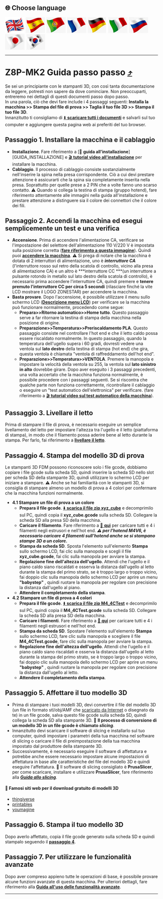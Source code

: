 ## <a id="choose-language">:globe_with_meridians: Choose language </a>
[![](./lanpic/EN.png)](https://github.com/ZONESTAR3D/Z8P/blob/main/Z8P-MK2/step_by_step.md)
[![](./lanpic/ES.png)](https://github.com/ZONESTAR3D/Z8P/blob/main/Z8P-MK2/step_by_step-es.md)
[![](./lanpic/PT.png)](https://github.com/ZONESTAR3D/Z8P/blob/main/Z8P-MK2/step_by_step-pt.md)
[![](./lanpic/FR.png)](https://github.com/ZONESTAR3D/Z8P/blob/main/Z8P-MK2/rstep_by_stepeadme-fr.md)
[![](./lanpic/DE.png)](https://github.com/ZONESTAR3D/Z8P/blob/main/Z8P-MK2/step_by_step-de.md)
[![](./lanpic/IT.png)](https://github.com/ZONESTAR3D/Z8P/blob/main/Z8P-MK2/step_by_step-it.md)
[![](./lanpic/RU.png)](https://github.com/ZONESTAR3D/Z8P/blob/main/Z8P-MK2/step_by_step-ru.md)
[![](./lanpic/JP.png)](https://github.com/ZONESTAR3D/Z8P/blob/main/Z8P-MK2/step_by_step-jp.md)
[![](./lanpic/KR.png)](https://github.com/ZONESTAR3D/Z8P/blob/main/Z8P-MK2/step_by_step-kr.md)
<!-- [![](./lanpic/SA.png)](https://github.com/ZONESTAR3D/Z8P/blob/main/Z8P-MK2/step_by_step-ar.md) -->

-----
# Z8P-MK2 Guida passo passo [:arrow_heading_up:](#choose-language)
Se sei un principiante con le stampanti 3D, con così tanta documentazione da leggere, potresti non sapere da dove cominciare. Non preoccuparti, entreremo nei dettagli di questi documenti passo dopo passo.     
In una parola, ciò che devi fare include i 4 passaggi seguenti: **Installa la macchina >> Stampa del file di prova >> Taglia il tuo file 3D >> Stampa il tuo file 3D**.     
Innanzitutto ti consigliamo di [:arrow_down: **scaricare tutti i documenti**][USER_GUIDE] e salvarli sul tuo computer e aggiungere questa pagina web ai preferiti del tuo browser.
## Passaggio 1. Installare la macchina e il cablaggio
- **Installazione**. Fare riferimento a [:book: **guida all'installazione**][GUIDA_INSTALLAZIONE] e [ :clapper: **tutorial video all'installazione**][INSTALL_VIDEO] per installare la macchina.
- **Cablaggio**. Il processo di cablaggio consiste sostanzialmente nell'inserire la spina nella presa corrispondente. Ciò a cui devi prestare attenzione è assicurarti che la spina sia completamente inserita nella presa. Soprattutto per quelle prese a 2 PIN che a volte fanno uno scarso contatto. :warning: Quando si collega la testina di stampa (gruppo hotend), fare riferimento attentamente alle immagini nella guida all'installazione e prestare attenzione a distinguere sia il colore dei connettori che il colore dei fili.
## Passaggio 2. Accendi la macchina ed esegui semplicemente un test e una verifica
- **Accensione**. Prima di accendere l'alimentazione CA, verificare se l'impostazione del selettore dell'alimentazione 110 V/220 V è impostata sulla posizione corretta ([**fare riferimento a questa immagine**][IMG_ACSWITCH]). Quindi puoi [**accendere la macchina**][POWER_ON].       :warning: Si prega di notare che la macchina è dotata di 2 interruttori di alimentazione, uno è ***interruttore CA*** (l'interruttore rosso sul retro della scatola di controllo, vicino alla presa di alimentazione CA) e un altro è ***interruttore CC ***(un interruttore a pulsante rotondo in metallo sul lato destro della scatola di controllo), è necessario prima accendere l'interruttore CA, quindi premere e **tenere premuto l'interruttore CC per circa 5 secondi** (rilasciare finché la vite LCD mostrare il LOGO ZONESTAR) per accendere la macchina.
- **Basta provare**. Dopo l'accensione, è possibile utilizzare il menu sullo schermo LCD ([**Descrizione menu LCD**][LCD_MENU]) per verificare se la macchina può funzionare normalmente, procedendo come segue:
   - **Prepara>>Ritorno automatico>>Home tutto**. Questo passaggio serve a far ritornare la testina di stampa della macchina nella posizione di origine.
   - **Preparazione>>Temperatura>>Preriscaldamento PLA**. Questo passaggio consiste nel controllare l'hot end e che il letto caldo possa essere riscaldato normalmente. In questo passaggio, quando la temperatura dell'ugello supera i 60 gradi, dovresti vedere una ventola sul **lato destro** della testina di stampa (hot end) che gira, questa ventola è chiamata "ventola di raffreddamento dell'hot end".
   - **Preparazione>>Temperatura>>VENTOLA**. Premere la manopola e impostare la velocità della ventola su 255, la ventola sul **lato sinistro in alto** dovrebbe girare.
     Dopo aver eseguito i 3 passaggi precedenti, una volta accertato che la macchina funziona normalmente, è possibile procedere con i passaggi seguenti. Se si riscontra che qualche parte non funziona correttamente, ricontrollare il cablaggio o eseguire un "test automatico dell'elettronica" per verificare. (fare riferimento a [:clapper: **tutorial video sul test automatico della macchina**][AUTOTEST_VIDEO]).
## Passaggio 3. Livellare il letto
Prima di stampare il file di prova, è necessario eseguire un semplice livellamento del letto per impostare l'altezza tra l'ugello e il letto (piattaforma di stampa), in modo che il filamento possa aderire bene al letto durante la stampa. Per farlo, fai riferimento a [**livellare il letto**][LEVEL_BED].
## Passaggio 4. Stampa del modello 3D di prova
Le stampanti 3D FDM possono riconoscere solo i file gcode, dobbiamo copiare i file gcode sulla scheda SD, quindi inserire la scheda SD nello slot per scheda SD della stampante 3D, quindi utilizzare lo schermo LCD per iniziare a stampare.
:warning: Anche se hai familiarità con le stampanti 3D, si consiglia di stampare almeno un modello di prova a 4 colori per confermare che la macchina funzioni normalmente.
- **4.1 Stampare un file di prova a un colore**
   - **Prepara il file gcode**. [:arrow_down: **scarica il file zip xyz_cube**][XYZ_CUBE] e decomprimilo sul PC, quindi copia il **xyz_cube.gcode** sulla scheda SD. Collegare la scheda SD alla presa SD della macchina.
   - **Caricare il filamento**. Fare riferimento a [:book: **qui**][LOAD_FILAMENT] per caricare tutti e 4 i filamenti negli estrusori e nell'hot end.
     ***:warning: per l'hotend M4V6, è necessario caricare 4 filamenti sull'hotend anche se si stampano stampe 3D a un colore.***
   - **Stampa da scheda SD**. Sposta l'elemento sull'elemento **Stampa** sullo schermo LCD, fai clic sulla manopola e scegli il file **xyz_cube.gcode**, fai clic sulla manopola per avviare la stampa.
   - **Regolazione fine dell'altezza dell'ugello**. Attendi che l'ugello e il piano caldo siano riscaldati e osserva la distanza dall'ugello al letto durante la stampa del primo strato, se è troppo largo o troppo vicino, fai doppio clic sulla manopola dello schermo LCD per aprire un menu **"babystep"** , quindi ruotare la manopola per regolare con precisione la distanza dall'ugello al piano.
   - **Attendere il completamento della stampa**.
- **4.2 Stampare un file di prova a 4 colori**
   - **Prepara il file gcode**. [:arrow_down: **scarica il file zip M4_4CTest**][M4_4CTEST] e decomprimilo sul PC, quindi copia il **M4_4CTest.gcode** sulla scheda SD. Collegare la scheda SD alla presa SD della macchina.
   - **Caricare i filamenti**. Fare riferimento a [:book: **qui**][LOAD_FILAMENT] per caricare tutti e 4 i filamenti negli estrusori e nell'hot end.
   - **Stampa da scheda SD**. Spostare l'elemento sull'elemento **Stampa** sullo schermo LCD, fare clic sulla manopola e scegliere il file **M4_4CTest.gcode**, fare clic sulla manopola per avviare la stampa.
   - **Regolazione fine dell'altezza dell'ugello**. Attendi che l'ugello e il piano caldo siano riscaldati e osserva la distanza dall'ugello al letto durante la stampa del primo strato, se è troppo largo o troppo vicino, fai doppio clic sulla manopola dello schermo LCD per aprire un menu **"babystep"** , quindi ruotare la manopola per regolare con precisione la distanza dall'ugello al letto.
   - **Attendere il completamento della stampa**.
## Passaggio 5. Affettare il tuo modello 3D
- Prima di stampare i tuoi modelli 3D, devi convertire il file del modello 3D (un file in formato stl/obj/AMF che [scaricato da Internet](#download_it) o disegnato da te) in un file gcode, salva questo file gcode sulla scheda SD, quindi collega la scheda SD alla stampante 3D.
   :pushpin: **Il processo di conversione di un modello 3D in un file gcode è chiamato *slicing***.
- Innanzitutto devi scaricare il software di slicing e installarlo sul tuo computer, quindi impostare i parametri della tua macchina nel software di slicing o caricare il file di preimpostazione della tua macchina impostato dal produttore della stampante 3D.
- Successivamente, è necessario eseguire il software di affettatura e potrebbe anche essere necessario impostare alcune impostazioni di affettatura in base alle caratteristiche del file del modello 3D e quindi eseguire l'affettatura.
   :pushpin: Il software di slicing consigliato è **PrusaSlicer**, per come scaricare, installare e utilizzare **PrusaSlicer**, fare riferimento alla [***Guida allo slicing***][SLICING_GUIDE].
#### <a id="download_it"> :page_with_curl: Famosi siti web per il download gratuito di modelli 3D </a>
  - [thingiverse](https://www.thingiverse.com/)  
  - [printables](https://www.printables.com/)  
  - [youmagine](https://www.youmagine.com/)   
## Passaggio 6. Stampa il tuo modello 3D
Dopo averlo affettato, copia il file gcode generato sulla scheda SD e quindi stampalo seguendo il [**passaggio 4**](#passaggio-4-stampa-del-modello-3d-di-prova).
## Passaggio 7. Per utilizzare le funzionalità avanzate
Dopo aver compreso appieno tutte le operazioni di base, è possibile provare alcune funzioni avanzate di questa macchina.
Per ulteriori dettagli, fare riferimento alla [**Guida all'uso delle funzionalità avanzate**][ADVANCE_FEATURES].

-----
[USER_GUIDE]: https://downgit.github.io/#/home?url=https://github.com/ZONESTAR3D/Z8P/tree/main/Z8P-MK2
[INSTALLATION_GUIDE]: https://github.com/ZONESTAR3D/Z8P/tree/main/Z8P-MK2/1-Installation_Guide/readme.md
[INSTALL_VIDEO]: https://youtu.be/-oieO7U0LCc
[IMG_ACSWITCH]: https://github.com/ZONESTAR3D/Z8P/blob/main/Z8P-MK2/1-Installation_Guide/pic/selectAC.png
[POWER_ON]: https://github.com/ZONESTAR3D/Z8P/tree/main/Z8P-MK2/2-Operation_Guide#power-on
[LCD_MENU]: https://github.com/ZONESTAR3D/Z8P/tree/main/Z8P-MK2/2-Operation_Guide/DWIN_LCD_screen_Menu_Description
[LEVEL_BED]: https://github.com/ZONESTAR3D/Z8P/tree/main/Z8P-MK2/2-Operation_Guide#level-the-bed
[XYZ_CUBE]: https://github.com/ZONESTAR3D/Z8P/tree/main/Z8P-MK2/3-TestGcode/xyz_cube.zip
[LOAD_FILAMENT]: https://github.com/ZONESTAR3D/Z8P/tree/main/Z8P-MK2/2-Operation_Guide#load-filaments
[M4_4CTEST]: https://github.com/ZONESTAR3D/Z8P/tree/main/Z8P-MK2/3-TestGcode/M4_4CTest.zip
[SLICING_GUIDE]: https://github.com/ZONESTAR3D/Z8P/tree/main/Z8P-MK2/4-SlicingGuide/readme.md
[AUTOTEST_VIDEO]: https://youtu.be/iSsuy2ePWw8
[ADVANCE_FEATURES]: https://github.com/ZONESTAR3D/Z8P/tree/main/Z8P-MK2/2-Operation_Guide#advance-features